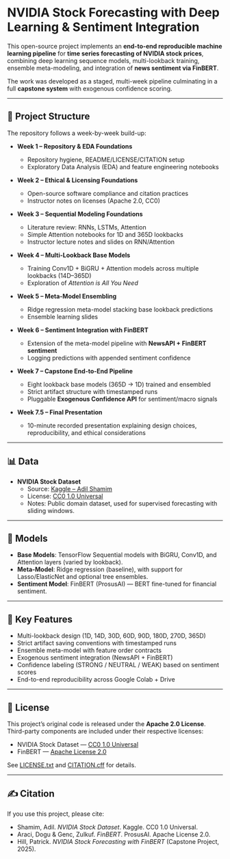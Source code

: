 # NVIDIA Stock Forecasting with Deep Learning & Sentiment Integration

This open-source project implements an **end-to-end reproducible machine learning pipeline** for **time series forecasting of NVIDIA stock prices**, combining deep learning sequence models, multi-lookback training, ensemble meta-modeling, and integration of **news sentiment via FinBERT**.  

The work was developed as a staged, multi-week pipeline culminating in a full **capstone system** with exogenous confidence scoring.

---

## 📂 Project Structure

The repository follows a week-by-week build-up:

- **Week 1 – Repository & EDA Foundations**  
  - Repository hygiene, README/LICENSE/CITATION setup  
  - Exploratory Data Analysis (EDA) and feature engineering notebooks  

- **Week 2 – Ethical & Licensing Foundations**  
  - Open-source software compliance and citation practices  
  - Instructor notes on licenses (Apache 2.0, CC0)  

- **Week 3 – Sequential Modeling Foundations**  
  - Literature review: RNNs, LSTMs, Attention  
  - Simple Attention notebooks for 1D and 365D lookbacks  
  - Instructor lecture notes and slides on RNN/Attention  

- **Week 4 – Multi-Lookback Base Models**  
  - Training Conv1D + BiGRU + Attention models across multiple lookbacks (14D–365D)  
  - Exploration of *Attention is All You Need*  

- **Week 5 – Meta-Model Ensembling**  
  - Ridge regression meta-model stacking base lookback predictions  
  - Ensemble learning slides  

- **Week 6 – Sentiment Integration with FinBERT**  
  - Extension of the meta-model pipeline with **NewsAPI + FinBERT sentiment**  
  - Logging predictions with appended sentiment confidence  

- **Week 7 – Capstone End-to-End Pipeline**  
  - Eight lookback base models (365D → 1D) trained and ensembled  
  - Strict artifact structure with timestamped runs  
  - Pluggable **Exogenous Confidence API** for sentiment/macro signals  

- **Week 7.5 – Final Presentation**  
  - 10-minute recorded presentation explaining design choices, reproducibility, and ethical considerations  

---

## 📊 Data

- **NVIDIA Stock Dataset**  
  - Source: [Kaggle – Adil Shamim](https://www.kaggle.com/datasets/adilshamim8/nvidia-stock-market-history)  
  - License: [CC0 1.0 Universal](https://creativecommons.org/publicdomain/zero/1.0/)  
  - Notes: Public domain dataset, used for supervised forecasting with sliding windows.  

---

## 🤖 Models

- **Base Models**: TensorFlow Sequential models with BiGRU, Conv1D, and Attention layers (varied by lookback).  
- **Meta-Model**: Ridge regression (baseline), with support for Lasso/ElasticNet and optional tree ensembles.  
- **Sentiment Model**: FinBERT (ProsusAI) — BERT fine-tuned for financial sentiment.  

---

## 🔑 Key Features

- Multi-lookback design (1D, 14D, 30D, 60D, 90D, 180D, 270D, 365D)  
- Strict artifact saving conventions with timestamped runs  
- Ensemble meta-model with feature order contracts  
- Exogenous sentiment integration (NewsAPI + FinBERT)  
- Confidence labeling (STRONG / NEUTRAL / WEAK) based on sentiment scores  
- End-to-end reproducibility across Google Colab + Drive  

---

## 📜 License

This project’s original code is released under the **Apache 2.0 License**.  
Third-party components are included under their respective licenses:  

- NVIDIA Stock Dataset — [CC0 1.0 Universal](https://creativecommons.org/publicdomain/zero/1.0/)  
- FinBERT — [Apache License 2.0](https://www.apache.org/licenses/LICENSE-2.0)  

See [LICENSE.txt](./License.txt) and [CITATION.cff](./CITATION.cff) for details.  

---

## ✍️ Citation

If you use this project, please cite:

- Shamim, Adil. *NVIDIA Stock Dataset*. Kaggle. CC0 1.0 Universal.  
- Araci, Dogu & Genc, Zulkuf. *FinBERT*. ProsusAI. Apache License 2.0.  
- Hill, Patrick. *NVIDIA Stock Forecasting with FinBERT* (Capstone Project, 2025).  

